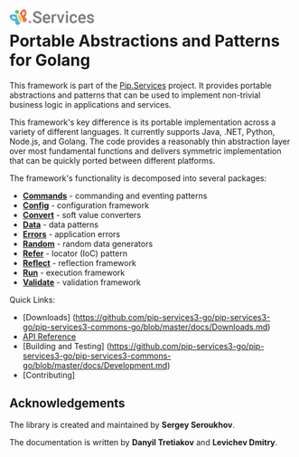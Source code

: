 # <img src="https://github.com/pip-services/pip-services/raw/master/design/Logo.png" alt="Pip.Services Logo" style="max-width:30%"> <br/> Portable Abstractions and Patterns for Golang

This framework is part of the [Pip.Services](https://github.com/pip-services/pip-services) project.
It provides portable abstractions and patterns that can be used to implement non-trivial business logic in applications and services.

This framework's key difference is its portable implementation across a variety of different languages. 
It currently supports Java, .NET, Python, Node.js, and Golang. The code provides a reasonably thin abstraction layer 
over most fundamental functions and delivers symmetric implementation that can be quickly ported between different platforms.

The framework's functionality is decomposed into several packages:

- [**Commands**](https://godoc.org/github.com/pip-services3-go/pip-services3-commons-go/commands) - commanding and eventing patterns
- [**Config**](https://godoc.org/github.com/pip-services3-go/pip-services3-commons-go/config) - configuration framework
- [**Convert**](https://godoc.org/github.com/pip-services3-go/pip-services3-commons-go/convert) - soft value converters
- [**Data**](https://godoc.org/github.com/pip-services3-go/pip-services3-commons-go/data) - data patterns
- [**Errors**](https://godoc.org/github.com/pip-services3-go/pip-services3-commons-go/errors) - application errors
- [**Random**](https://godoc.org/github.com/pip-services3-go/pip-services3-commons-go/random) - random data generators
- [**Refer**](https://godoc.org/github.com/pip-services3-go/pip-services3-commons-go/refer) - locator (IoC) pattern
- [**Reflect**](https://godoc.org/github.com/pip-services3-go/pip-services3-commons-go/reflect) - reflection framework
- [**Run**](https://godoc.org/github.com/pip-services3-go/pip-services3-commons-go/run) - execution framework
- [**Validate**](https://godoc.org/github.com/pip-services3-go/pip-services3-commons-go/validate) - validation framework

Quick Links:

* [Downloads] (https://github.com/pip-services3-go/pip-services3-go/pip-services3-commons-go/blob/master/docs/Downloads.md)
* [API Reference](https://godoc.org/github.com/pip-services3-go/pip-services3-commons-go)
* [Building and Testing] (https://github.com/pip-services3-go/pip-services3-go/pip-services3-commons-go/blob/master/docs/Development.md)
* [Contributing]

## Acknowledgements

The library is created and maintained by **Sergey Seroukhov**.

The documentation is written by **Danyil Tretiakov** and **Levichev Dmitry**.
